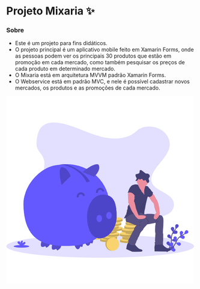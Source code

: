 # Projeto Mixaria :sparkles:

### Sobre
* Este é um projeto para fins didáticos.
* O projeto principal é um aplicativo mobile feito em Xamarin Forms, onde as pessoas podem ver os principais 30 produtos que estão em promoção em cada mercado, como também pesquisar os preços de cada produto em determinado mercado.
* O Mixaria está em arquitetura MVVM padrão Xamarin Forms.
* O Webservice está em padrão MVC, e nele é possível cadastrar novos mercados, os produtos e as promoções de cada mercado.

![porquinho](https://github.com/milena-ramiro/MixariaProject/blob/master/porquinho.gif)
